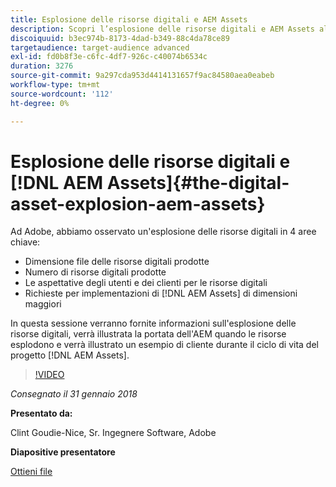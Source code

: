 ```yaml
---
title: Esplosione delle risorse digitali e AEM Assets
description: Scopri l’esplosione delle risorse digitali e AEM Assets all’Adobe.
discoiquuid: b3ec974b-8173-4dad-b349-88c4da78ce89
targetaudience: target-audience advanced
exl-id: fd0b8f3e-c6fc-4df7-926c-c40074b6534c
duration: 3276
source-git-commit: 9a297cda953d4414131657f9ac84580aea0eabeb
workflow-type: tm+mt
source-wordcount: '112'
ht-degree: 0%

---
```


# Esplosione delle risorse digitali e [!DNL AEM Assets]{#the-digital-asset-explosion-aem-assets}

Ad Adobe, abbiamo osservato un&#39;esplosione delle risorse digitali in 4 aree chiave:

* Dimensione file delle risorse digitali prodotte
* Numero di risorse digitali prodotte
* Le aspettative degli utenti e dei clienti per le risorse digitali
* Richieste per implementazioni di [!DNL AEM Assets] di dimensioni maggiori

In questa sessione verranno fornite informazioni sull&#39;esplosione delle risorse digitali, verrà illustrata la portata dell&#39;AEM quando le risorse esplodono e verrà illustrato un esempio di cliente durante il ciclo di vita del progetto [!DNL AEM Assets].

>[!VIDEO](https://video.tv.adobe.com/v/21474/?quality=9)

*Consegnato il 31 gennaio 2018*

**Presentato da:**

Clint Goudie-Nice, Sr. Ingegnere Software, Adobe

**Diapositive presentatore**

[Ottieni file](assets/1+30+18+the+digital+asset+explosion+gems.pdf)
<!--
[Get back to the Overview](https://helpx.adobe.com/it/experience-manager/kt/eseminars/gems/aem-index.html)
-->
